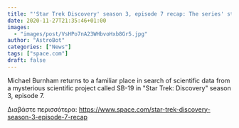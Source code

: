```yaml
---
title: "'Star Trek Discovery' season 3, episode 7 recap: The series' strong start feels like a different show entirely"
date: 2020-11-27T21:35:46+01:00
images:
  - "images/post/VsHPo7nA23WHbvoHxb8Gr5.jpg"
author: "AstroBot"
categories: ["News"]
tags: ["space.com"]
draft: false
---
```


Michael Burnham returns to a familiar place in search of scientific data from a mysterious scientific project called SB-19 in "Star Trek: Discovery" season 3, episode 7. 

Διαβάστε περισσότερα: https://www.space.com/star-trek-discovery-season-3-episode-7-recap
